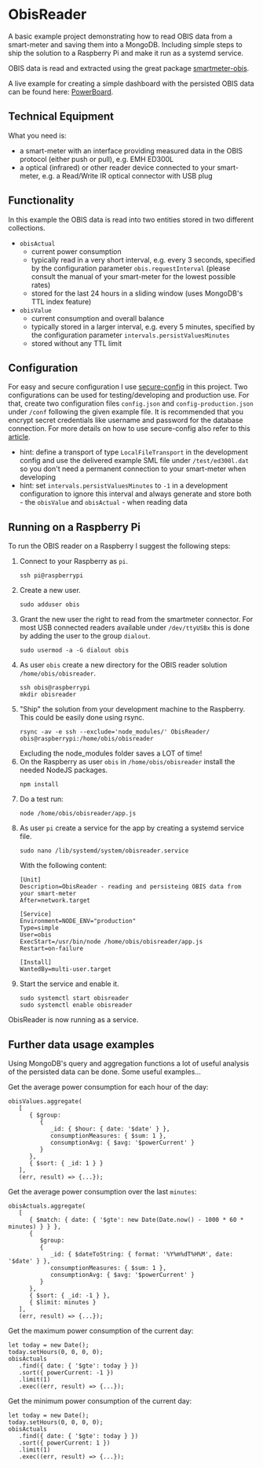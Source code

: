 # ObisReader

A basic example project demonstrating how to read OBIS data from a smart-meter and saving them into a MongoDB. Including simple steps to ship the solution to a Raspberry Pi and make it run as a systemd service.

OBIS data is read and extracted using the great package [smartmeter-obis](https://www.npmjs.com/package/smartmeter-obis).

A live example for creating a simple dashboard with the persisted OBIS data can be found here: [PowerBoard](https://powerboard.appspot.com).

## Technical Equipment

What you need is:
- a smart-meter with an interface providing measured data in the OBIS protocol (either push or pull), e.g. EMH ED300L
- a optical (infrared) or other reader device connected to your smart-meter, e.g. a Read/Write IR optical connector with USB plug

## Functionality

In this example the OBIS data is read into two entities stored in two different collections.

- `obisActual` 
  - current power consumption
  - typically read in a very short interval, e.g. every 3 seconds, specified by the configuration parameter `obis.requestInterval` (please consult the manual of your smart-meter for the lowest possible rates)
  - stored for the last 24 hours in a sliding window (uses MongoDB's TTL index feature)
- `obisValue`  
  - current consumption and overall balance
  - typically stored in a larger interval, e.g. every 5 minutes, specified by the configuration parameter `intervals.persistValuesMinutes`
  - stored without any TTL limit

## Configuration

For easy and secure configuration I use [secure-config](https://www.npmjs.com/package/@tsmx/secure-config) in this project. Two configurations can be used for testing/developing and production use. For that, create two configuration files `config.json` and `config-production.json` under `/conf` following the given example file. It is recommended that you encrypt secret credentials like username and password for the database connection. For more details on how to use secure-config also refer to this [article](https://tsmx.net/secure-config/). 

- hint: define a transport of type `LocalFileTransport` in the development config and use the delivered example SML file under `/test/ed300l.dat` so you don't need a permanent connection to your smart-meter when developing
- hint: set `intervals.persistValuesMinutes` to `-1` in a development configuration to ignore this interval and always generate and store both - the `obisValue` and `obisActual` - when reading data

## Running on a Raspberry Pi

To run the OBIS reader on a Raspberry I suggest the following steps:

1. Connect to your Raspberry as `pi`.
   ```
   ssh pi@raspberrypi
   ```
2. Create a new user.
   ```
   sudo adduser obis
   ```
3. Grant the new user the right to read from the smartmeter connector. For most USB connected readers available under `/dev/ttyUSBx` this is done by adding the user to the group `dialout`.
   ```
   sudo usermod -a -G dialout obis
   ```
4. As user `obis` create a new directory for the OBIS reader solution `/home/obis/obisreader`.
   ```
   ssh obis@raspberrypi
   mkdir obisreader
   ```
5. "Ship" the solution from your development machine to the Raspberry. This could be easily done using rsync.
   ```
   rsync -av -e ssh --exclude='node_modules/' ObisReader/ obis@raspberrypi:/home/obis/obisreader
   ```
   Excluding the node_modules folder saves a LOT of time!
6. On the Raspberry as user `obis` in `/home/obis/obisreader` install the needed NodeJS packages.
   ```
   npm install
   ```
7. Do a test run: 
   ```
   node /home/obis/obisreader/app.js
   ```
8. As user `pi` create a service for the app by creating a systemd service file.
   ```
   sudo nano /lib/systemd/system/obisreader.service
   ```
   With the following content:
   ```
   [Unit]
   Description=ObisReader - reading and persisteing OBIS data from your smart-meter
   After=network.target

   [Service]
   Environment=NODE_ENV="production"
   Type=simple
   User=obis
   ExecStart=/usr/bin/node /home/obis/obisreader/app.js
   Restart=on-failure

   [Install]
   WantedBy=multi-user.target
   ```
9. Start the service and enable it.
   ```
   sudo systemctl start obisreader
   sudo systemctl enable obisreader
   ```
ObisReader is now running as a service.

## Further data usage examples

Using MongoDB's query and aggregation functions a lot of useful analysis of the persisted data can be done. Some useful examples...

Get the average power consumption for each hour of the day: 

```
obisValues.aggregate(
   [
      { $group: 
         { 
            _id: { $hour: { date: '$date' } }, 
            consumptionMeasures: { $sum: 1 }, 
            consumptionAvg: { $avg: '$powerCurrent' } 
         } 
      },
      { $sort: { _id: 1 } }
   ],
   (err, result) => {...});
```

Get the average power consumption over the last `minutes`: 

```
obisActuals.aggregate(
   [
      { $match: { date: { '$gte': new Date(Date.now() - 1000 * 60 * minutes) } } },
      { 
         $group: 
         { 
            _id: { $dateToString: { format: '%Y%m%dT%H%M', date: '$date' } },
            consumptionMeasures: { $sum: 1 }, 
            consumptionAvg: { $avg: '$powerCurrent' } 
         } 
      },
      { $sort: { _id: -1 } },
      { $limit: minutes }
   ],
   (err, result) => {...});
```

Get the maximum power consumption of the current day:

```
let today = new Date();
today.setHours(0, 0, 0, 0);
obisActuals
   .find({ date: { '$gte': today } })
   .sort({ powerCurrent: -1 })
   .limit(1)
   .exec((err, result) => {...});
```

Get the minimum power consumption of the current day:

```
let today = new Date();
today.setHours(0, 0, 0, 0);
obisActuals
   .find({ date: { '$gte': today } })
   .sort({ powerCurrent: 1 })
   .limit(1)
   .exec((err, result) => {...});
```



